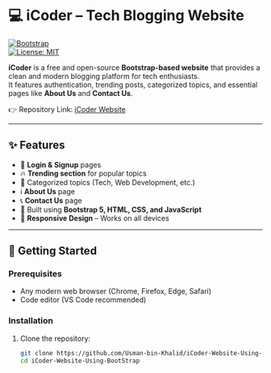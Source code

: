 # 💻 iCoder – Tech Blogging Website  

[![Bootstrap](https://img.shields.io/badge/Bootstrap-5.0+-purple.svg)](https://getbootstrap.com/)  
[![License: MIT](https://img.shields.io/badge/License-MIT-yellow.svg)](LICENSE)  

**iCoder** is a free and open-source **Bootstrap-based website** that provides a clean and modern blogging platform for tech enthusiasts.  
It features authentication, trending posts, categorized topics, and essential pages like **About Us** and **Contact Us**.  

👉 Repository Link: [iCoder Website](https://github.com/Usman-bin-Khalid/iCoder-Website-Using-BootStrap)  

---

## ✨ Features
- 🔑 **Login & Signup** pages  
- 🔥 **Trending section** for popular topics  
- 📂 Categorized topics (Tech, Web Development, etc.)  
- ℹ️ **About Us** page  
- 📞 **Contact Us** page  
- 🎨 Built using **Bootstrap 5, HTML, CSS, and JavaScript**  
- 📱 **Responsive Design** – Works on all devices  

---

## 🚀 Getting Started

### Prerequisites
- Any modern web browser (Chrome, Firefox, Edge, Safari)  
- Code editor (VS Code recommended)  

### Installation
1. Clone the repository:
   ```bash
   git clone https://github.com/Usman-bin-Khalid/iCoder-Website-Using-BootStrap.git
   cd iCoder-Website-Using-BootStrap
